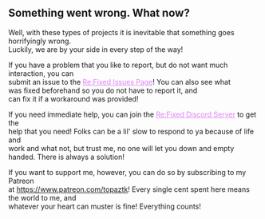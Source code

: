 ## Something went wrong. What now?

Well, with these types of projects it is inevitable that something goes horrifyingly wrong.  
Luckily, we are by your side in every step of the way!

If you have a problem that you like to report, but do not want much interaction, you can  
submit an issue to the <a style="color:#dd83f5" href="https://github.com/TopazTK/KH-ReFixed/issues">Re:Fixed Issues Page</a>! You can also see what  
was fixed beforehand so you do not have to report it, and  
can fix it if a workaround was provided!

If you need immediate help, you can join the <a style="color:#dd83f5" href="https://discord.gg/aGc7CyEJgv">Re:Fixed Discord Server</a> to get the  
help that you need! Folks can be a lil' slow to respond to ya because of life and  
work and what not, but trust me, no one will let you down and empty handed. There is always a solution!

If you want to support me, however, you can do so by subscribing to my Patreon  
at <a style="color:#dd83f5" href="https://www.patreon.com/topaztk">https://www.patreon.com/topaztk</a>! Every single cent spent here means the world to me, and  
whatever your heart can muster is fine! Everything counts!